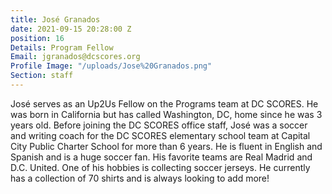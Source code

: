 ```yaml
---
title: José Granados
date: 2021-09-15 20:28:00 Z
position: 16
Details: Program Fellow
Email: jgranados@dcscores.org
Profile Image: "/uploads/Jose%20Granados.png"
Section: staff
---
```


José serves as an Up2Us Fellow on the Programs team at DC SCORES. He was born in California but has called Washington, DC, home since he was 3 years old. Before joining the DC SCORES office staff, José was a soccer and writing coach for the DC SCORES elementary school team at Capital City Public Charter School for more than 6 years. He is fluent in English and Spanish and is a huge soccer fan. His favorite teams are Real Madrid and D.C. United. One of his hobbies is collecting soccer jerseys. He currently has a collection of 70 shirts and is always looking to add more!